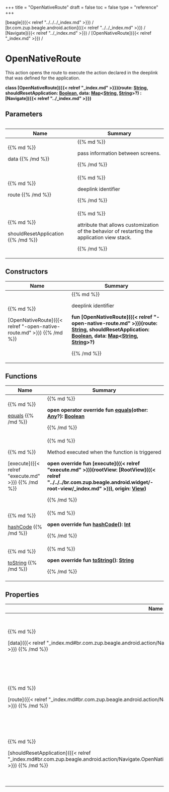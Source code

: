 +++
title = "OpenNativeRoute"
draft = false
toc = false
type = "reference"
+++

[beagle]({{< relref "../../../_index.md" >}}) / [br.com.zup.beagle.android.action]({{< relref "../../_index.md" >}}) / [Navigate]({{< relref "../_index.md" >}}) / [OpenNativeRoute]({{< relref "_index.md" >}}) / 



# OpenNativeRoute  
  

This action opens the route to execute the action declared in the deeplink that was defined for the application.

<b>class [OpenNativeRoute]({{< relref "_index.md" >}})(**route**: [String](https://kotlinlang.org/api/latest/jvm/stdlib/kotlin/-string/index.html), **shouldResetApplication**: [Boolean](https://kotlinlang.org/api/latest/jvm/stdlib/kotlin/-boolean/index.html), **data**: [Map](https://kotlinlang.org/api/latest/jvm/stdlib/kotlin.collections/-map/index.html)<[String](https://kotlinlang.org/api/latest/jvm/stdlib/kotlin/-string/index.html), [String](https://kotlinlang.org/api/latest/jvm/stdlib/kotlin/-string/index.html)>?) : [Navigate]({{< relref "../_index.md" >}})</b>   


## Parameters  
<table>
  
  
<table>
  
<thead>
<tr>
<th>
Name  
</th>
<th>
Summary  
</th>
  
</tr>
</thead>
<tbody>
<tr>
<td>
{{% md %}}

data
{{% /md %}}
</td>
<td>
{{% md %}}



pass information between screens.


{{% /md %}}
</td>
</tr>

<tr>
<td>
{{% md %}}

route
{{% /md %}}
</td>
<td>
{{% md %}}



deeplink identifier


{{% /md %}}
</td>
</tr>

<tr>
<td>
{{% md %}}

shouldResetApplication
{{% /md %}}
</td>
<td>
{{% md %}}



attribute that allows customization of the behavior of restarting the application view stack.


{{% /md %}}
</td>
</tr>

</tbody>
</table>
  
</table>


## Constructors  
<table>
  
<thead>
<tr>
<th>
Name  
</th>
<th>
Summary  
</th>
  
</tr>
</thead>
<tbody>
<tr>
<td>
{{% md %}}

[OpenNativeRoute]({{< relref "-open-native-route.md" >}})
{{% /md %}}
</td>
<td>
{{% md %}}

  

deeplink identifier

<b>fun [OpenNativeRoute]({{< relref "-open-native-route.md" >}})(route: [String](https://kotlinlang.org/api/latest/jvm/stdlib/kotlin/-string/index.html), shouldResetApplication: [Boolean](https://kotlinlang.org/api/latest/jvm/stdlib/kotlin/-boolean/index.html), data: [Map](https://kotlinlang.org/api/latest/jvm/stdlib/kotlin.collections/-map/index.html)<[String](https://kotlinlang.org/api/latest/jvm/stdlib/kotlin/-string/index.html), [String](https://kotlinlang.org/api/latest/jvm/stdlib/kotlin/-string/index.html)>?)</b>   

{{% /md %}}
</td>
</tr>

</tbody>
</table>


## Functions  
<table>
  
<thead>
<tr>
<th>
Name  
</th>
<th>
Summary  
</th>
  
</tr>
</thead>
<tbody>
<tr>
<td>
{{% md %}}

[equals](https://kotlinlang.org/api/latest/jvm/stdlib/kotlin/-any/equals.html)
{{% /md %}}
</td>
<td>
{{% md %}}

  
<b>open operator override fun [equals](https://kotlinlang.org/api/latest/jvm/stdlib/kotlin/-any/equals.html)(other: [Any](https://kotlinlang.org/api/latest/jvm/stdlib/kotlin/-any/index.html)?): [Boolean](https://kotlinlang.org/api/latest/jvm/stdlib/kotlin/-boolean/index.html)</b>  



{{% /md %}}
</td>
</tr>

<tr>
<td>
{{% md %}}

[execute]({{< relref "execute.md" >}})
{{% /md %}}
</td>
<td>
{{% md %}}



Method executed when the function is triggered

  
  
<b>open override fun [execute]({{< relref "execute.md" >}})(rootView: [RootView]({{< relref "../../../br.com.zup.beagle.android.widget/-root-view/_index.md" >}}), origin: [View](https://developer.android.com/reference/kotlin/android/view/View.html))</b>  



{{% /md %}}
</td>
</tr>

<tr>
<td>
{{% md %}}

[hashCode](https://kotlinlang.org/api/latest/jvm/stdlib/kotlin/-any/hash-code.html)
{{% /md %}}
</td>
<td>
{{% md %}}

  
<b>open override fun [hashCode](https://kotlinlang.org/api/latest/jvm/stdlib/kotlin/-any/hash-code.html)(): [Int](https://kotlinlang.org/api/latest/jvm/stdlib/kotlin/-int/index.html)</b>  



{{% /md %}}
</td>
</tr>

<tr>
<td>
{{% md %}}

[toString](https://kotlinlang.org/api/latest/jvm/stdlib/kotlin/-any/to-string.html)
{{% /md %}}
</td>
<td>
{{% md %}}

  
<b>open override fun [toString](https://kotlinlang.org/api/latest/jvm/stdlib/kotlin/-any/to-string.html)(): [String](https://kotlinlang.org/api/latest/jvm/stdlib/kotlin/-string/index.html)</b>  



{{% /md %}}
</td>
</tr>

</tbody>
</table>


## Properties  
<table>
  
<thead>
<tr>
<th>
Name  
</th>
<th>
Summary  
</th>
  
</tr>
</thead>
<tbody>
<tr>
<td>
{{% md %}}

[data]({{< relref "_index.md#br.com.zup.beagle.android.action/Navigate.OpenNativeRoute/data/#/PointingToDeclaration/" >}})
{{% /md %}}
</td>
<td>
{{% md %}}

  

pass information between screens.

<b>val [data]({{< relref "_index.md#br.com.zup.beagle.android.action/Navigate.OpenNativeRoute/data/#/PointingToDeclaration/" >}}): [Map](https://kotlinlang.org/api/latest/jvm/stdlib/kotlin.collections/-map/index.html)<[String](https://kotlinlang.org/api/latest/jvm/stdlib/kotlin/-string/index.html), [String](https://kotlinlang.org/api/latest/jvm/stdlib/kotlin/-string/index.html)>?</b>   

{{% /md %}}
</td>
</tr>

<tr>
<td>
{{% md %}}

[route]({{< relref "_index.md#br.com.zup.beagle.android.action/Navigate.OpenNativeRoute/route/#/PointingToDeclaration/" >}})
{{% /md %}}
</td>
<td>
{{% md %}}

  

deeplink identifier

<b>val [route]({{< relref "_index.md#br.com.zup.beagle.android.action/Navigate.OpenNativeRoute/route/#/PointingToDeclaration/" >}}): [String](https://kotlinlang.org/api/latest/jvm/stdlib/kotlin/-string/index.html)</b>   

{{% /md %}}
</td>
</tr>

<tr>
<td>
{{% md %}}

[shouldResetApplication]({{< relref "_index.md#br.com.zup.beagle.android.action/Navigate.OpenNativeRoute/shouldResetApplication/#/PointingToDeclaration/" >}})
{{% /md %}}
</td>
<td>
{{% md %}}

  

attribute that allows customization of the behavior of restarting the application view stack.

<b>val [shouldResetApplication]({{< relref "_index.md#br.com.zup.beagle.android.action/Navigate.OpenNativeRoute/shouldResetApplication/#/PointingToDeclaration/" >}}): [Boolean](https://kotlinlang.org/api/latest/jvm/stdlib/kotlin/-boolean/index.html)</b>   

{{% /md %}}
</td>
</tr>

</tbody>
</table>

